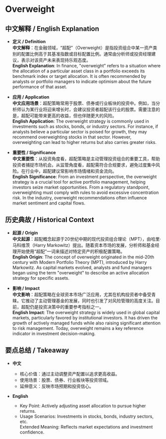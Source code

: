 # Overweight

## 中文解释 / English Explanation

* **定义 / Definition**  
  **中文解释**：在金融领域，“超配”（Overweight）是指投资组合中某一资产类别的配置比例高于其基准指数或目标配置比例。通常由分析师或投资经理建议，表示对该资产未来表现持乐观态度。  
  **English Explanation**: In finance, "overweight" refers to a situation where the allocation of a particular asset class in a portfolio exceeds its benchmark index or target allocation. It is often recommended by analysts or portfolio managers to indicate optimism about the future performance of that asset.

* **应用 / Application**  
  **中文应用场景**：超配策略常用于股票、债券或行业板块的投资中。例如，当分析师认为某行业将迎来增长时，会建议投资者超配该行业的股票。需要注意的是，超配可能带来更高的收益，但也伴随更大的风险。  
  **English Application**: The overweight strategy is commonly used in investments such as stocks, bonds, or industry sectors. For instance, if analysts believe a particular sector is poised for growth, they may recommend overweighting stocks in that sector. However, overweighting can lead to higher returns but also carries greater risks.

* **重要性 / Significance**  
  **中文重要性**：从投资角度看，超配策略是主动管理投资组合的重要工具，帮助投资者捕捉市场机会。从监管角度看，超配需符合合规要求，避免过度集中风险。在行业中，超配建议常影响市场情绪和资金流向。  
  **English Significance**: From an investment perspective, the overweight strategy is a crucial tool for active portfolio management, helping investors seize market opportunities. From a regulatory standpoint, overweighting must comply with rules to avoid excessive concentration risk. In the industry, overweight recommendations often influence market sentiment and capital flows.

## 历史典故 / Historical Context

* **起源 / Origin**  
  **中文起源**：超配概念起源于20世纪中期的现代投资组合理论（MPT），由哈里·马科维茨（Harry Markowitz）提出。随着资本市场的发展，分析师和基金经理开始使用“超配”一词来描述对特定资产的积极配置策略。  
  **English Origin**: The concept of overweight originated in the mid-20th century with Modern Portfolio Theory (MPT), introduced by Harry Markowitz. As capital markets evolved, analysts and fund managers began using the term "overweight" to describe an active allocation strategy for specific assets.

* **影响 / Impact**  
  **中文影响**：超配策略在全球资本市场广泛应用，尤其在机构投资者中备受青睐。它推动了主动管理基金的发展，同时也引发了对风险管理的高度关注。目前，超配仍是投资决策中的重要参考指标之一。  
  **English Impact**: The overweight strategy is widely used in global capital markets, particularly favored by institutional investors. It has driven the growth of actively managed funds while also raising significant attention to risk management. Today, overweight remains a key reference indicator in investment decision-making.

## 要点总结 / Takeaway

* **中文**  
  - 核心价值：通过主动调整资产配置以追求更高收益。  
  - 使用场景：股票、债券、行业板块等投资领域。  
  - 延伸意义：反映市场预期和投资信心。

* **English**  
  - Key Point: Actively adjusting asset allocation to pursue higher returns.  
  - Usage Scenarios: Investments in stocks, bonds, industry sectors, etc.  
  Extended Meaning: Reflects market expectations and investment confidence.